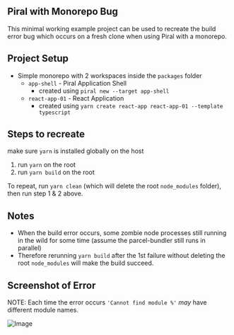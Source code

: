 ## Piral with Monorepo Bug

This minimal working example project can be used to recreate the build error bug which occurs on a fresh clone when using Piral with a monorepo.

## Project Setup

- Simple monorepo with 2 workspaces inside the `packages` folder
  - `app-shell` - Piral Application Shell
    - created using `piral new --target app-shell`
  - `react-app-01` - React Application
    - created using `yarn create react-app react-app-01 --template typescript`

## Steps to recreate

make sure `yarn` is installed globally on the host

1. run `yarn` on the root
2. run `yarn build` on the root

To repeat, run `yarn clean` (which will delete the root `node_modules` folder), then run step 1 & 2 above.

## Notes

- When the build error occurs, some zombie node processes still running in the wild for some time (assume the parcel-bundler still runs in parallel)
- Therefore rerunning `yarn build` after the 1st failure without deleting the root `node_modules` will make the build succeed.

## Screenshot of Error

NOTE: Each time the error occurs `'Cannot find module %'` _may_ have different module names.

![Image](https://i.imgur.com/vDyLZrc.png)
